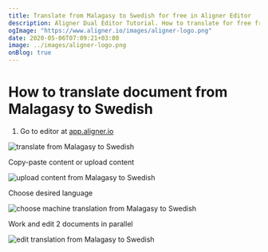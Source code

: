 ```yaml
---
title: Translate from Malagasy to Swedish for free in Aligner Editor
description: Aligner Dual Editor Tutorial. How to translate for free from Malagasy to Swedish. Aligner is multilingual document management platform. 
ogImage: "https://www.aligner.io/images/aligner-logo.png"
date: 2020-05-06T07:09:21+03:00
image: ../images/aligner-logo.png
onBlog: true
---
```


# How to translate document from Malagasy to Swedish

1. Go to editor at [app.aligner.io](https://app.aligner.io "Aligner App web page")

![translate from Malagasy to Swedish](../aligner-blank-editor.png "translate from Malagasy to Swedish")

Copy-paste content or upload content

![upload content from Malagasy to Swedish](../aligner-uploaded-document.png "upload content from Malagasy to Swedish")

Choose desired language

![choose machine translation from Malagasy to Swedish](../aligner-language-dropdown.png "choose machine translation from Malagasy to Swedish")

Work and edit 2 documents in parallel

![edit translation from Malagasy to Swedish](../aligner-double-sitded-editor.png "edit translation from Malagasy to Swedish")

